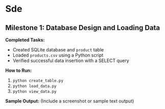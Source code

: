# Sde
## Milestone 1: Database Design and Loading Data

**Completed Tasks:**
- Created SQLite database and `product` table
- Loaded `products.csv` using a Python script
- Verified successful data insertion with a SELECT query

**How to Run:**
1. `python create_table.py`
2. `python load_data.py`
3. `python view_data.py`

**Sample Output:**
(Include a screenshot or sample text output)
